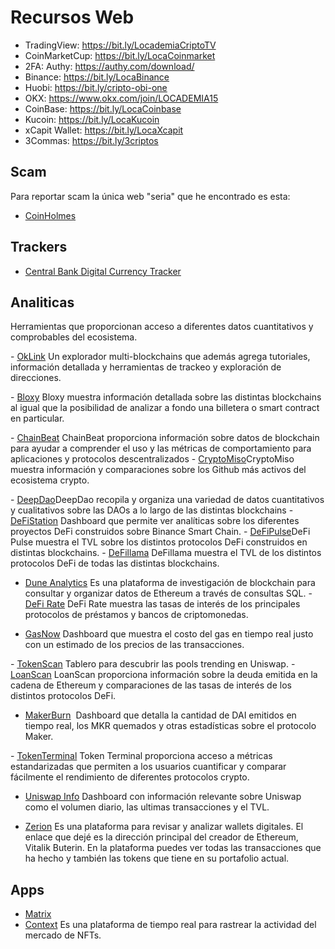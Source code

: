# Recursos Web

- TradingView: https://bit.ly/LocademiaCriptoTV
- CoinMarketCup: https://bit.ly/LocaCoinmarket
- 2FA: Authy: https://authy.com/download/
- Binance: https://bit.ly/LocaBinance
- Huobi: https://bit.ly/cripto-obi-one
- OKX: https://www.okx.com/join/LOCADEMIA15
- CoinBase: https://bit.ly/LocaCoinbase
- Kucoin: https://bit.ly/LocaKucoin
- xCapit Wallet: https://bit.ly/LocaXcapit
- 3Commas: https://bit.ly/3criptos

## Scam

Para reportar scam la única web "seria" que he encontrado es esta:
* [CoinHolmes](https://forms.coinholmes.com/)

## Trackers

- [Central Bank Digital Currency Tracker](https://cbdctracker.org/)

## Analiticas

Herramientas que proporcionan acceso a diferentes datos cuantitativos y comprobables del ecosistema.

​- [OkLink](https://www.oklink.com/)​
Un explorador multi-blockchains que además agrega tutoriales, información detallada y herramientas de trackeo y exploración de direcciones.

​- [Bloxy](https://bloxy.info/)​
Bloxy muestra información detallada sobre las distintas blockchains al igual que la posibilidad de analizar a fondo una billetera o smart contract en particular.

​- [ChainBeat](https://chainbeat.io/)​
ChainBeat proporciona información sobre datos de blockchain para ayudar a comprender el uso y las métricas de comportamiento para aplicaciones y protocolos descentralizados
​- [CryptoMiso](https://www.cryptomiso.com/)​
CryptoMiso muestra información y comparaciones sobre los Github más activos del ecosistema crypto.

​- [DeepDao](https://deepdao.io/#/deepdao/dashboard)​
DeepDao recopila y organiza una variedad de datos cuantitativos y cualitativos sobre las DAOs a lo largo de las distintas blockchains
​- [DeFiStation](https://www.defistation.io/)​
Dashboard que permite ver analíticas sobre los diferentes proyectos DeFi construidos sobre Binance Smart Chain.
​- [DeFiPulse](https://defipulse.com/)​
DeFi Pulse muestra el TVL sobre los distintos protocolos DeFi construidos en distintas blockchains.
​- [DeFillama](https://defillama.com/home)​
DeFillama muestra el TVL de los distintos protocolos DeFi de todas las distintas blockchains.
- [Dune Analytics](https://dune.com/home)
Es una plataforma de investigación de blockchain para consultar y organizar datos de Ethereum a través de consultas SQL.
​- [DeFi Rate](https://defirate.com/)​
DeFi Rate muestra las tasas de interés de los principales protocolos de préstamos y bancos de criptomonedas.


- ​[GasNow](https://www.gasnow.org/)​
Dashboard que muestra el costo del gas en tiempo real justo con un estimado de los precios de las transacciones.

​- [TokenScan](https://tokenscan.xyz/)​
Tablero para descubrir las pools trending en Uniswap.
​- [LoanScan](https://loanscan.io/)​
LoanScan proporciona información sobre la deuda emitida en la cadena de Ethereum y comparaciones de las tasas de interés de los distintos protocolos DeFi.
- [MakerBurn](https://makerburn.com/) ​
Dashboard que detalla la cantidad de DAI emitidos en tiempo real, los MKR quemados y otras estadísticas sobre el protocolo Maker.

​- [TokenTerminal](https://www.tokenterminal.com/)​
Token Terminal proporciona acceso a métricas estandarizadas que permiten a los usuarios cuantificar y comparar fácilmente el rendimiento de diferentes protocolos crypto.

- ​[Uniswap Info](https://info.uniswap.org/)​
Dashboard con información relevante sobre Uniswap como el volumen diario, las ultimas transacciones y el TVL.

- [Zerion](https://app.zerion.io/0xd8da6bf26964af9d7eed9e03e53415d37aa96045/overview)
Es una plataforma para revisar y analizar wallets digitales. El enlace que dejé es la dirección principal del creador de Ethereum, Vitalik Buterin. En la plataforma puedes ver todas las transacciones que ha hecho y también las tokens que tiene en su portafolio actual.


## Apps

- [Matrix](https://matrix.org/)
- [Context](https://context.app/trending)
Es una plataforma de tiempo real para rastrear la actividad del mercado de NFTs.
